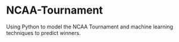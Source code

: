 # NCAA-Tournament
Using Python to model the NCAA Tournament and machine learning techniques to predict winners.
